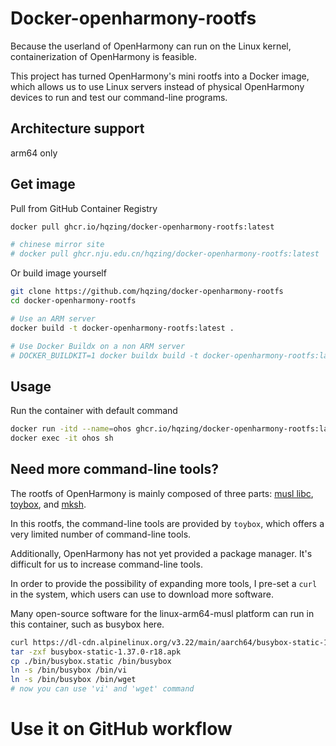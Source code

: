 # Docker-openharmony-rootfs
Because the userland of OpenHarmony can run on the Linux kernel, containerization of OpenHarmony is feasible.

This project has turned OpenHarmony's mini rootfs into a Docker image, which allows us to use Linux servers instead of physical OpenHarmony devices to run and test our command-line programs.

## Architecture support
arm64 only

## Get image
Pull from GitHub Container Registry
```sh
docker pull ghcr.io/hqzing/docker-openharmony-rootfs:latest

# chinese mirror site
# docker pull ghcr.nju.edu.cn/hqzing/docker-openharmony-rootfs:latest
```

Or build image yourself
```sh
git clone https://github.com/hqzing/docker-openharmony-rootfs
cd docker-openharmony-rootfs

# Use an ARM server
docker build -t docker-openharmony-rootfs:latest .

# Use Docker Buildx on a non ARM server
# DOCKER_BUILDKIT=1 docker buildx build -t docker-openharmony-rootfs:latest --platform linux/arm64 .
```

## Usage
Run the container with default command
```sh
docker run -itd --name=ohos ghcr.io/hqzing/docker-openharmony-rootfs:latest
docker exec -it ohos sh
```

## Need more command-line tools?
The rootfs of OpenHarmony is mainly composed of three parts: [musl libc](https://musl.libc.org/), [toybox](https://landley.net/toybox), and [mksh](https://github.com/MirBSD/mksh).

In this rootfs, the command-line tools are provided by `toybox`, which offers a very limited number of command-line tools.

Additionally, OpenHarmony has not yet provided a package manager. It's difficult for us to increase command-line tools. 

In order to provide the possibility of expanding more tools, I pre-set a `curl` in the system, which users can use to download more software.

Many open-source software for the linux-arm64-musl platform can run in this container, such as busybox here.
```sh
curl https://dl-cdn.alpinelinux.org/v3.22/main/aarch64/busybox-static-1.37.0-r18.apk -o busybox-static-1.37.0-r18.apk
tar -zxf busybox-static-1.37.0-r18.apk
cp ./bin/busybox.static /bin/busybox
ln -s /bin/busybox /bin/vi
ln -s /bin/busybox /bin/wget
# now you can use 'vi' and 'wget' command
```

# Use it on GitHub workflow

